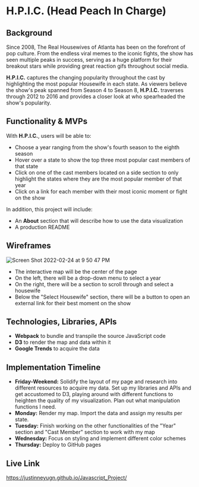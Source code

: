 # H.P.I.C. (Head Peach In Charge)


## Background

Since 2008, The Real Housewives of Atlanta has been on the forefront of pop culture. 
From the endless viral memes to the iconic fights, the show has seen multiple peaks in success, serving as a huge 
platform for their breakout stars while providing great reaction gifs throughout social media.

**H.P.I.C.** captures the changing popularity throughout the cast by highlighting the most popular Housewife in each state. 
As viewers believe the show's peak spanned from Season 4 to Season 8, **H.P.I.C.** traverses through 2012 to 2016 and provides
a closer look at who spearheaded the show's popularity.



## Functionality & MVPs

With **H.P.I.C.**, users will be able to:

* Choose a year ranging from the show's fourth season to the eighth season
* Hover over a state to show the top three most popular cast members of that state
* Click on one of the cast members located on a side section to only highlight the states where they are the most popular member of that year
* Click on a link for each member with their most iconic moment or fight on the show

In addition, this project will include:
* An **About** section that will describe how to use the data visualization
* A production README


## Wireframes

![Screen Shot 2022-02-24 at 9 50 47 PM](https://user-images.githubusercontent.com/96455487/155662083-d107385f-bea9-458f-836f-a372b136f27f.png)

* The interactive map will be the center of the page
* On the left, there will be a drop-down menu to select a year
* On the right, there will be a section to scroll through and select a housewife
* Below the "Select Housewife" section, there will be a button to open an external link for their best moment on the show


## Technologies, Libraries, APIs

* **Webpack** to bundle and transpile the source JavaScript code
* **D3** to render the map and data within it
* **Google Trends** to acquire the data


## Implementation Timeline

* **Friday-Weekend:** Solidify the layout of my page and research into different resources to acquire my data. Set up my libraries and APIs and get accustomed to D3, playing around with different functions to heighten the quality of my visualization. Plan out what manipulation functions I need.
* **Monday:** Render my map. Import the data and assign my results per state.
* **Tuesday:** Finish working on the other functionalities of the "Year" section and "Cast Member" section to work with my map
* **Wednesday:** Focus on styling and implement different color schemes
* **Thursday:** Deploy to GitHub pages

## Live Link
https://justinneyugn.github.io/Javascript_Project/
